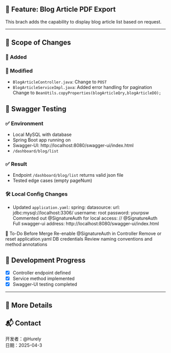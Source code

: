 ## 🚀 Feature: Blog Article PDF Export

This brach adds the capability to display blog article list based on request.

---

## 📌 Scope of Changes

### 🎯 Added


### 🧱 Modified
- `BlogArticleController.java`: Change to `POST` 
- `BlogArticleServiceImpl.java`: Added error handling for pagination
                                 Change to `BeanUtils.copyProperties(blogArticleQry,blogArticleDO);`

## 🧪 Swagger Testing

### ✅ Environment
- Local MySQL with database
- Spring Boot app running on
- Swagger-UI: http://localhost:8080/swagger-ui/index.html
- `/dashboard/blog/list`

### ✅ Result
- Endpoint `/dashboard/blog/list` returns valid json file
- Tested edge cases (empty pageNum)

### 🛠️ Local Config Changes
- Updated `application.yaml`:
spring:
  datasource:
    url: jdbc:mysql://localhost:3306/
    username: root
    password: yourpsw
Commented out @SignatureAuth for local access:
// @SignatureAuth
Full swagger-ui address: http://localhost:8080/swagger-ui/index.html


🚧 To-Do Before Merge
 Re-enable @SignatureAuth in Controller
 Remove or reset application.yaml DB credentials
 Review naming conventions and method annotations


## 🚧 Development Progress

- [x] Controller endpoint defined
- [x] Service method implemented
- [x] Swagger-UI testing completed

---

## 🔗 More Details

## 📬 Contact

开发者：@Hurely  
日期：2025-04-3  